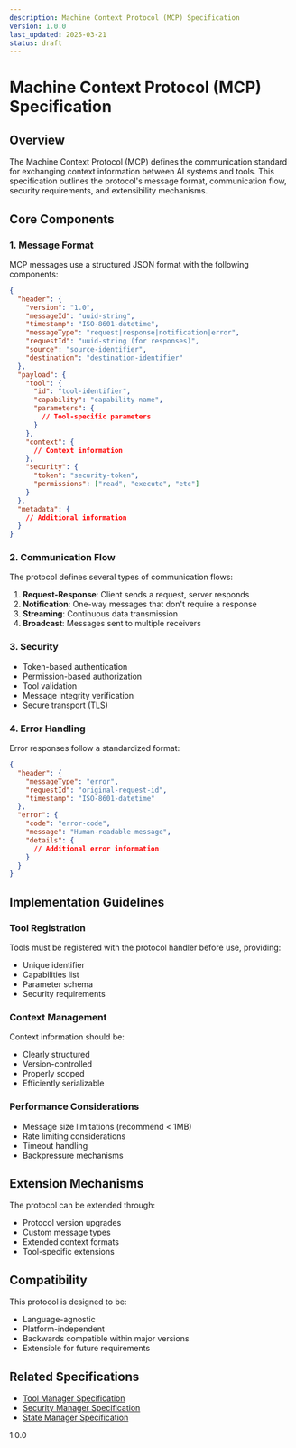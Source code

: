 ```yaml
---
description: Machine Context Protocol (MCP) Specification
version: 1.0.0
last_updated: 2025-03-21
status: draft
---
```


# Machine Context Protocol (MCP) Specification

## Overview

The Machine Context Protocol (MCP) defines the communication standard for exchanging context information between AI systems and tools. This specification outlines the protocol's message format, communication flow, security requirements, and extensibility mechanisms.

## Core Components

### 1. Message Format

MCP messages use a structured JSON format with the following components:

```json
{
  "header": {
    "version": "1.0",
    "messageId": "uuid-string",
    "timestamp": "ISO-8601-datetime",
    "messageType": "request|response|notification|error",
    "requestId": "uuid-string (for responses)",
    "source": "source-identifier",
    "destination": "destination-identifier"
  },
  "payload": {
    "tool": {
      "id": "tool-identifier",
      "capability": "capability-name",
      "parameters": {
        // Tool-specific parameters
      }
    },
    "context": {
      // Context information
    },
    "security": {
      "token": "security-token",
      "permissions": ["read", "execute", "etc"]
    }
  },
  "metadata": {
    // Additional information
  }
}
```

### 2. Communication Flow

The protocol defines several types of communication flows:

1. **Request-Response**: Client sends a request, server responds
2. **Notification**: One-way messages that don't require a response
3. **Streaming**: Continuous data transmission 
4. **Broadcast**: Messages sent to multiple receivers

### 3. Security

- Token-based authentication
- Permission-based authorization
- Tool validation
- Message integrity verification
- Secure transport (TLS)

### 4. Error Handling

Error responses follow a standardized format:

```json
{
  "header": {
    "messageType": "error",
    "requestId": "original-request-id",
    "timestamp": "ISO-8601-datetime"
  },
  "error": {
    "code": "error-code",
    "message": "Human-readable message",
    "details": {
      // Additional error information
    }
  }
}
```

## Implementation Guidelines

### Tool Registration

Tools must be registered with the protocol handler before use, providing:
- Unique identifier
- Capabilities list
- Parameter schema
- Security requirements

### Context Management

Context information should be:
- Clearly structured
- Version-controlled
- Properly scoped
- Efficiently serializable

### Performance Considerations

- Message size limitations (recommend < 1MB)
- Rate limiting considerations
- Timeout handling
- Backpressure mechanisms

## Extension Mechanisms

The protocol can be extended through:
- Protocol version upgrades
- Custom message types
- Extended context formats
- Tool-specific extensions

## Compatibility

This protocol is designed to be:
- Language-agnostic
- Platform-independent
- Backwards compatible within major versions
- Extensible for future requirements

## Related Specifications

- [Tool Manager Specification](../tool-manager.md)
- [Security Manager Specification](../security-manager.md)
- [State Manager Specification](../state-manager.md)

<version>1.0.0</version> 